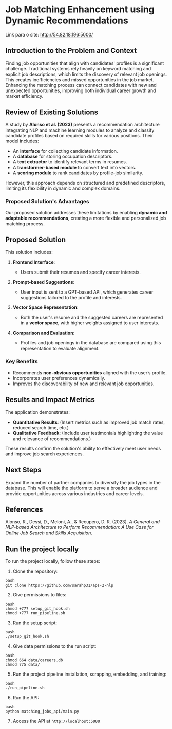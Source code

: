 # Job Matching Enhancement using Dynamic Recommendations

Link para o site: http://54.82.18.196:5000/

## Introduction to the Problem and Context
Finding job opportunities that align with candidates' profiles is a significant challenge. Traditional systems rely heavily on keyword matching and explicit job descriptions, which limits the discovery of relevant job openings. This creates inefficiencies and missed opportunities in the job market. Enhancing the matching process can connect candidates with new and unexpected opportunities, improving both individual career growth and market efficiency.

## Review of Existing Solutions
A study by **Alonso et al. (2023)** presents a recommendation architecture integrating NLP and machine learning modules to analyze and classify candidate profiles based on required skills for various positions. Their model includes:
- An **interface** for collecting candidate information.
- A **database** for storing occupation descriptors.
- A **text extractor** to identify relevant terms in resumes.
- A **transformer-based module** to convert text into vectors.
- A **scoring module** to rank candidates by profile-job similarity.

However, this approach depends on structured and predefined descriptors, limiting its flexibility in dynamic and complex domains. 

### Proposed Solution's Advantages
Our proposed solution addresses these limitations by enabling **dynamic and adaptable recommendations**, creating a more flexible and personalized job matching process.

## Proposed Solution
This solution includes:
1. **Frontend Interface**: 
   - Users submit their resumes and specify career interests.
   
2. **Prompt-based Suggestions**:
   - User input is sent to a GPT-based API, which generates career suggestions tailored to the profile and interests.

3. **Vector Space Representation**:
   - Both the user's resume and the suggested careers are represented in a **vector space**, with higher weights assigned to user interests.

4. **Comparison and Evaluation**:
   - Profiles and job openings in the database are compared using this representation to evaluate alignment.

### Key Benefits
- Recommends **non-obvious opportunities** aligned with the user’s profile.
- Incorporates user preferences dynamically.
- Improves the discoverability of new and relevant job opportunities.

## Results and Impact Metrics
The application demonstrates:
- **Quantitative Results**: (Insert metrics such as improved job match rates, reduced search time, etc.)
- **Qualitative Feedback**: (Include user testimonials highlighting the value and relevance of recommendations.)

These results confirm the solution's ability to effectively meet user needs and improve job search experiences.

## Next Steps
Expand the number of partner companies to diversify the job types in the database. This will enable the platform to serve a broader audience and provide opportunities across various industries and career levels.

## References
Alonso, R., Dessí, D., Meloni, A., & Recupero, D. R. (2023). *A General and NLP-based Architecture to Perform Recommendation: A Use Case for Online Job Search and Skills Acquisition*.

## Run the project locally

   To run the project locally, follow these steps:

   1. Clone the repository:
   ```
   bash
   git clone https://github.com/sarahp31/aps-2-nlp
   ```

   2. Give permissions to files:
   
   ```
   bash
   chmod +777 setup_git_hook.sh
   chmod +777 run_pipeline.sh
   ```

   3. Run the setup script:
   ```
   bash
   ./setup_git_hook.sh
   ```

   4. Give data permissions to the run script:
   ```
   bash
   chmod 664 data/careers.db
   chmod 775 data/
   ```

   5. Run the project pipeline installation, scrapping, embedding, and training:
   ```
   bash
   ./run_pipeline.sh
   ```

   6. Run the API:
   ```
   bash
   python matching_jobs_api/main.py
   ```

   7. Access the API at ```http://localhost:5000```

